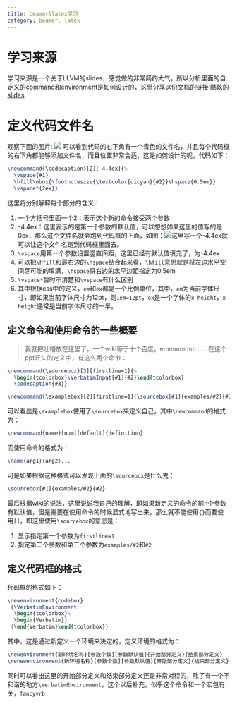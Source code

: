 ```yaml
---
title: beamer&latex学习
category: beamer, latex
---
```


# 学习来源
学习来源是一个关于LLVM的slides，感觉做的非常简约大气，所以分析里面的自定义的command和environment是如何设计的，这里分享这份文档的链接:[酷炫的slides](http://llvm.org/devmtg/2014-10/Slides/Cormack-BuildingAnLLVMBackend.pdf)

# 定义代码文件名
观察下面的图片:
![](http://p8gk4u1ta.bkt.clouddn.com/18-6-2/21929161.jpg)
可以看到代码的右下角有一个青色的文件名，并且每个代码框的右下角都能够添加文件名，而且位置非常合适，这是如何设计的呢，代码如下：
```latex
\newcommand{\codecaption}[2][-4.4ex]{%
  \vspace{#1}
  \hfill\mbox{\footnotesize{\textcolor{uicyan}{#2}}\hspace{0.5em}}
  \vspace*{2ex}}
```
这里将分别解释每个部分的含义：
1. 一个方括号里面一个2：表示这个新的命令接受两个参数
2. -4.4ex：这里表示的是第一个参数的默认值，可以想想如果这里的值写的是0ex，那么这个文件名就会跑到代码框的下面，如图：![](http://p8gk4u1ta.bkt.clouddn.com/18-6-2/92067138.jpg)这里写一个-4.4ex就可以让这个文件名跑到代码框里面去。
3. `\vspace`用第一个参数设置竖直间距，这里已经有默认值填充了，为-4.4ex
4. 可以把`\hfill`和最右边的`\hspace`结合起来看，`\hfill`意思就是将左边水平空间尽可能的填满，`\hspace`将右边的水平边距指定为0.5em
5. `\vspace*`暂时不清楚和`\vspace`有什么区别
6. 其中根据css中的定义，`em`和`ex`都是一个比例单位，其中，`em`为当前字体尺寸，即如果当前字体尺寸为12pt，则`1em=12pt`，`ex`是一个字体的`x-height`，`x-height`通常是当前字体尺寸的一半。

## 定义命令和使用命令的一些概要
> 我就把吐槽放在这里了，一个wiki等于十个百度，emmmmmm......
在这个ppt开头的定义中，有这么两个命令：
```latex
\newcommand{\sourcebox}[3][firstline=1]{%
  \begin{tcolorbox}\VerbatimInput[#1]{#2}\end{tcolorbox}
  \codecaption{#3}}

\newcommand{\examplebox}[2][firstline=1]{\sourcebox[#1]{examples/#2}{#2}}
```
可以看出是`\examplebox`使用了`\sourcebox`来定义自己，其中`\newcommand`的格式为：
```latex
\newcommand{name}[num][default]{definition}
```
而使用命令的格式为：
```latex
\name{arg1}{arg2}...
```
可是如果根据这种格式可以发现上面的`\sourcebox`是什么鬼：
```latex
\sourcebox[#1]{examples/#2}{#2}
```
最后根据wiki的说法，这里说说我自己的理解，即如果新定义的命令的前n个参数有默认值，但是需要在使用命令的时候显式地写出来，那么就不能使用`{}`而要使用`[]`，即这里使用`\sourcebox`的意思是：
1. 显示指定第一个参数为`firstline=1`
2. 指定第二个参数和第三个参数为`examples/#2`和`#2`

## 定义代码框的格式
代码框的格式如下：
```latex
\newenvironment{codebox}
 {\VerbatimEnvironment
  \begin{tcolorbox}%
  \begin{Verbatim}}
 {\end{Verbatim}\end{tcolorbox}}
```
其中，这是通过新定义一个环境来决定的，定义环境的格式为：
```latex
\newenvironment{新环境名称}[参数个数][参数默认值]{开始部分定义}{结束部分定义}
\renewenvironment{新环境名称}[参数个数][参数默认值]{开始部分定义}{结束部分定义}
```
同时可以看出这里的开始部分定义和结束部分定义还是非常对程的，除了有一个不和谐的地方`\VerbatimEnvironment`，这个以后补充，似乎这个命令和一个宏包有关，`fancyvrb`